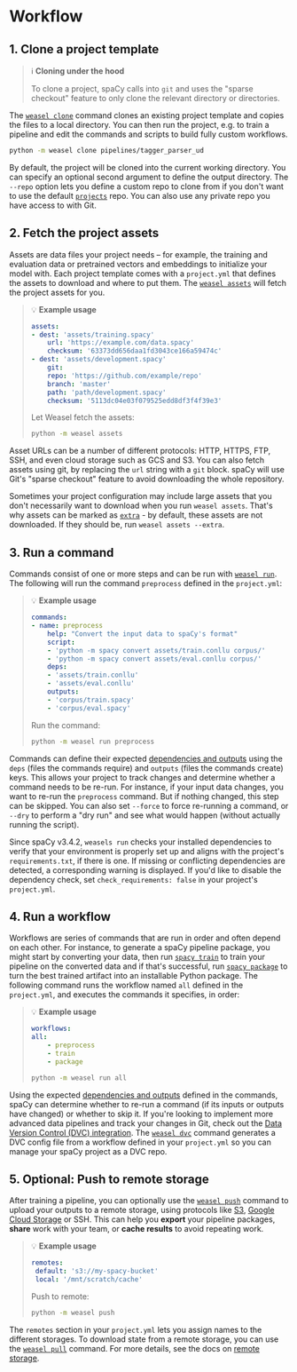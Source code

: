 # Workflow

## 1. Clone a project template

> :information_source: **Cloning under the hood**
>
> To clone a project, spaCy calls into `git` and uses the "sparse checkout"
> feature to only clone the relevant directory or directories.

The [`weasel clone`](../cli.md#clone) command clones an existing
project template and copies the files to a local directory. You can then run the
project, e.g. to train a pipeline and edit the commands and scripts to build
fully custom workflows.

```bash
python -m weasel clone pipelines/tagger_parser_ud
```

By default, the project will be cloned into the current working directory. You
can specify an optional second argument to define the output directory. The
`--repo` option lets you define a custom repo to clone from if you don't want to
use the default [`projects`](https://github.com/explosion/projects) repo. You can
also use any private repo you have access to with Git.

## 2. Fetch the project assets

Assets are data files your project needs – for example, the training and
evaluation data or pretrained vectors and embeddings to initialize your model
with. Each project template comes with a `project.yml` that defines the assets
to download and where to put them. The [`weasel assets`](../cli.md#run)
will fetch the project assets for you.

> :bulb: **Example usage**
>
> ```yaml title="project.yml"
> assets:
> - dest: 'assets/training.spacy'
>     url: 'https://example.com/data.spacy'
>     checksum: '63373dd656daa1fd3043ce166a59474c'
> - dest: 'assets/development.spacy'
>     git:
>     repo: 'https://github.com/example/repo'
>     branch: 'master'
>     path: 'path/development.spacy'
>     checksum: '5113dc04e03f079525edd8df3f4f39e3'
> ```
>
> Let Weasel fetch the assets:
>
> ```bash
> python -m weasel assets
> ```

Asset URLs can be a number of different protocols: HTTP, HTTPS, FTP, SSH, and
even cloud storage such as GCS and S3. You can also fetch assets using git, by
replacing the `url` string with a `git` block. spaCy will use Git's "sparse
checkout" feature to avoid downloading the whole repository.

Sometimes your project configuration may include large assets that you don't
necessarily want to download when you run `weasel assets`. That's why
assets can be marked as [`extra`](./directory-and-assets.md#data-assets) - by default, these assets
are not downloaded. If they should be, run `weasel assets --extra`.

## 3. Run a command

Commands consist of one or more steps and can be run with
[`weasel run`](../cli.md#run). The following will run the command
`preprocess` defined in the `project.yml`:

> :bulb: **Example usage**
>
> ```yaml title="project.yml"
> commands:
> - name: preprocess
>     help: "Convert the input data to spaCy's format"
>     script:
>     - 'python -m spacy convert assets/train.conllu corpus/'
>     - 'python -m spacy convert assets/eval.conllu corpus/'
>     deps:
>     - 'assets/train.conllu'
>     - 'assets/eval.conllu'
>     outputs:
>     - 'corpus/train.spacy'
>     - 'corpus/eval.spacy'
> ```
>
> Run the command:
>
> ```bash
> python -m weasel run preprocess
> ```

Commands can define their expected [dependencies and outputs](#deps-outputs)
using the `deps` (files the commands require) and `outputs` (files the commands
create) keys. This allows your project to track changes and determine whether a
command needs to be re-run. For instance, if your input data changes, you want
to re-run the `preprocess` command. But if nothing changed, this step can be
skipped. You can also set `--force` to force re-running a command, or `--dry` to
perform a "dry run" and see what would happen (without actually running the
script).

Since spaCy v3.4.2, `weasels run` checks your installed dependencies to
verify that your environment is properly set up and aligns with the project's
`requirements.txt`, if there is one. If missing or conflicting dependencies are
detected, a corresponding warning is displayed. If you'd like to disable the
dependency check, set `check_requirements: false` in your project's
`project.yml`.

## 4. Run a workflow

Workflows are series of commands that are run in order and often depend on each
other. For instance, to generate a spaCy pipeline package, you might start by
converting your data, then run [`spacy train`](https://spacy.io/api/cli#train) to train your
pipeline on the converted data and if that's successful, run
[`spacy package`](https://spacy.io/api/cli#package) to turn the best trained artifact into an
installable Python package. The following command runs the workflow named `all`
defined in the `project.yml`, and executes the commands it specifies, in order:

> :bulb: **Example usage**
>
> ```yaml title="project.yml"
> workflows:
> all:
>     - preprocess
>     - train
>     - package
> ```
>
> ```bash
> python -m weasel run all
> ```

Using the expected [dependencies and outputs](./directory-and-assets.md#dependencies-and-outputs) defined in the
commands, spaCy can determine whether to re-run a command (if its inputs or
outputs have changed) or whether to skip it. If you're looking to implement more
advanced data pipelines and track your changes in Git, check out the
[Data Version Control (DVC) integration](./integrations.md#data-version-control-dvc). The
[`weasel dvc`](../cli.md#dvc) command generates a DVC config file
from a workflow defined in your `project.yml` so you can manage your spaCy
project as a DVC repo.

## 5. Optional: Push to remote storage

After training a pipeline, you can optionally use the
[`weasel push`](../cli.md#push) command to upload your outputs to
a remote storage, using protocols like [S3](https://aws.amazon.com/s3/),
[Google Cloud Storage](https://cloud.google.com/storage) or SSH. This can help
you **export** your pipeline packages, **share** work with your team, or **cache
results** to avoid repeating work.

> :bulb: **Example usage**
>
>```yaml title="project.yml"
>remotes:
>  default: 's3://my-spacy-bucket'
>  local: '/mnt/scratch/cache'
>```
>
>Push to remote:
>
>```bash
>python -m weasel push
>```

The `remotes` section in your `project.yml` lets you assign names to the
different storages. To download state from a remote storage, you can use the
[`weasel pull`](../cli.md#pull) command. For more details, see the
docs on [remote storage](./remote-storage.md).
